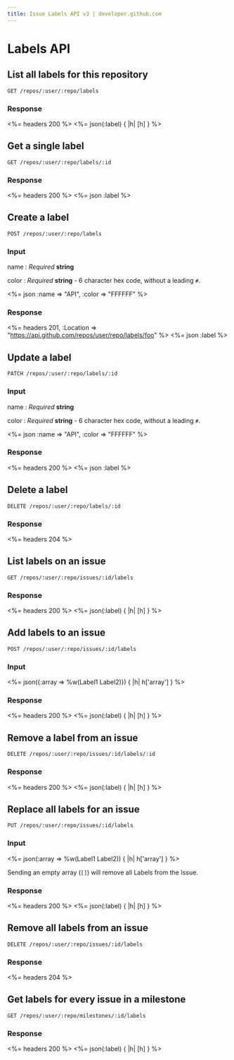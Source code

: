 ```yaml
---
title: Issue Labels API v3 | developer.github.com
---
```


# Labels API

## List all labels for this repository

    GET /repos/:user/:repo/labels

### Response

<%= headers 200 %>
<%= json(:label) { |h| [h] } %>

## Get a single label

    GET /repos/:user/:repo/labels/:id

### Response

<%= headers 200 %>
<%= json :label %>

## Create a label

    POST /repos/:user/:repo/labels

### Input

name
: _Required_ **string**

color
: _Required_ **string** - 6 character hex code, without a leading `#`.

<%= json :name => "API", :color => "FFFFFF" %>

### Response

<%= headers 201,
      :Location =>
"https://api.github.com/repos/user/repo/labels/foo" %>
<%= json :label %>

## Update a label

    PATCH /repos/:user/:repo/labels/:id

### Input

name
: _Required_ **string**

color
: _Required_ **string** - 6 character hex code, without a leading `#`.

<%= json :name => "API", :color => "FFFFFF" %>

### Response

<%= headers 200 %>
<%= json :label %>

## Delete a label

    DELETE /repos/:user/:repo/labels/:id

### Response

<%= headers 204 %>

## List labels on an issue

    GET /repos/:user/:repo/issues/:id/labels

### Response

<%= headers 200 %>
<%= json(:label) { |h| [h] } %>

## Add labels to an issue

    POST /repos/:user/:repo/issues/:id/labels

### Input

<%= json({:array => %w(Label1 Label2)}) { |h| h['array'] } %>

### Response

<%= headers 200 %>
<%= json(:label) { |h| [h] } %>

## Remove a label from an issue

    DELETE /repos/:user/:repo/issues/:id/labels/:id

### Response

<%= headers 200 %>
<%= json(:label) { |h| [h] } %>

## Replace all labels for an issue

    PUT /repos/:user/:repo/issues/:id/labels

### Input

<%= json(:array => %w(Label1 Label2)) { |h| h['array'] } %>

Sending an empty array (`[]`) will remove all Labels from the Issue.

### Response

<%= headers 200 %>
<%= json(:label) { |h| [h] } %>

## Remove all labels from an issue

    DELETE /repos/:user/:repo/issues/:id/labels

### Response

<%= headers 204 %>

## Get labels for every issue in a milestone

    GET /repos/:user/:repo/milestones/:id/labels

### Response

<%= headers 200 %>
<%= json(:label) { |h| [h] } %>

